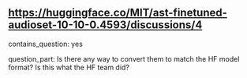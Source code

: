 ## https://huggingface.co/MIT/ast-finetuned-audioset-10-10-0.4593/discussions/4

contains_question: yes

question_part: Is there any way to convert them to match the HF model format? Is this what the HF team did?
